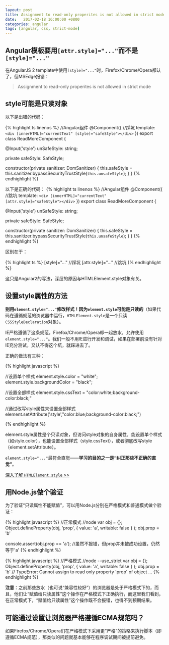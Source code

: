 ```yaml
---
layout: post
title: Assignment to read-only properites is not allowed in strict mode
date:   2017-02-18 16:00:00 +0800
categories: angular 
tags: [angular, css, strict-mode]
---
```

## Angular模板要用``[attr.style]="..."``而不是``[style]="..."``

在AngularJS 2 template中使用``[style]="..."``时，Firefox/Chrome/Opera都认了，但MSEdge报错：

> Assignment to read-only properites is not allowed in strict mode

## style可能是只读对象

以下是出错的代码：

{% highlight ts linenos %}
//Angular组件
@Component({
  //踩坑
  template: `
    <div [innerHTML]="currentText" [style]="safeStyle"></div>
  `
})
export class ReadMoreComponent {

  @Input('style') unSafeStyle: string;

  private safeStyle: SafeStyle;

  constructor(private sanitizer: DomSanitizer) {
    this.safeStyle = 
      this.sanitizer.bypassSecurityTrustStyle(`this.unsafeStyle`);
  }
}
{% endhighlight %}

以下是正确的代码：
{% highlight ts linenos %}
//Angular组件
@Component({
  //跳坑
  template: `
    <div [innerHTML]="currentText" [attr.style]="safeStyle"></div>
  `
})
export class ReadMoreComponent {

  @Input('style') unSafeStyle: string;

  private safeStyle: SafeStyle;

  constructor(private sanitizer: DomSanitizer) {
    this.safeStyle = 
      this.sanitizer.bypassSecurityTrustStyle(`this.unsafeStyle`);
  }
}
{% endhighlight %}

区别在于：

{% highlight ts %}
[style]="..." //踩坑
[attr.style]="..." //跳坑
{% endhighlight %}

这只是Angular2的写法，深层的原因与HTMLElement.style对象有关。

## 设置style属性的方法

**别用``element.style="..."``修改样式！因为``element.style``可能是只读的**（如果代码在遵循规范的浏览器中运行，``HTMLElement.style``是一个只读``CSSStyleDeclaration``对象）。

IE严格遵循了这条规范，Firefox/Chrome/Opera却一起放水，允许使用``element.style="..."``。我们一般不用IE进行开发和调试，如果在部署前没有针对IE充分测试，又认不得这个坑，就踩进去了。

正确的做法有三种：

{% highlight javascript %}

//设置单个样式
element.style.color = "white";
element.style.backgroundColor = "black";

//设置全部样式
element.style.cssText = "color:white;background-color:black;"

//通过改写style属性来设置全部样式
element.setAttribute('style',"color:blue;background-color:black;")

{% endhighlight %}

element.style属性是个只读对象，但访问style对象的自身属性，能设置单个样式（如style.color），也能设置全部样式（style.cssText），或者彻底改写style（element.setAttribute）。

``element.style="..."``最符合直觉——**学习的目的之一是“纠正那些不正确的直觉”**。

[深入了解 ``HTMLElement.style`` >>](https://developer.mozilla.org/en-US/docs/Web/API/HTMLElement/style)

## 用Node.js做个验证

为了验证“只读属性不能赋值”，可以用Node.js分别在严格模式和普通模式做个验证：

{% highlight javascript %}
//正常模式
//node
var obj = {};
Object.defineProperty(obj, 'prop', 
  {
    value: 'a', 
    writable: false
  }
);
obj.prop = 'b'

console.assert(obj.prop == 'a'); //虽然不报错，但prop并未被成功设置，仍然等于'a'
{% endhighlight %}

{% highlight javascript %}
//严格模式
//node --use_strict
var obj = {};
Object.defineProperty(obj, 'prop', 
  {
    value: 'a', 
    writable: false
  }
);
obj.prop = 'b'
// TypeError: Cannot assign to read only property 'prop' of object ...
{% endhighlight %}

**注意**：之前那些放水（也可说“兼容性较好”）的浏览器是处于严格模式下的，而且，他们让“赋值给只读属性”这个操作在严格模式下正确执行，而这里我们看到，在正常模式下，“赋值给只读属性”这个操作既不会报错，也得不到预期结果。

## 可能通过设置让浏览器严格遵循ECMA规范吗？
如果Firefox/Chrome/Opera们在严格模式下采用更“严格”的策略来执行脚本（即遵循ECMA规范），那类似的问题就基本能够在程序调试期间被提前避免。

